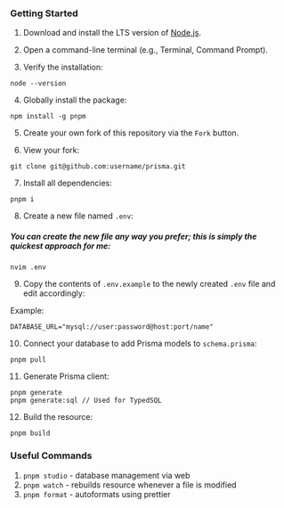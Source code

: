 ### Getting Started

1. Download and install the LTS version of [Node.js](https://nodejs.org/).

2. Open a command-line terminal (e.g., Terminal, Command Prompt).

3. Verify the installation:

```
node --version
```

4. Globally install the package:

```
npm install -g pnpm
```

5. Create your own fork of this repository via the `Fork` button.

6. View your fork:

```
git clone git@github.com:username/prisma.git
```

7. Install all dependencies:

```
pnpm i
```

8. Create a new file named `.env`:

##### _You can create the new file any way you prefer; this is simply the quickest approach for me:_

```
nvim .env
```

9. Copy the contents of `.env.example` to the newly created `.env` file and edit accordingly:

Example:

```
DATABASE_URL="mysql://user:password@host:port/name"
```

10. Connect your database to add Prisma models to `schema.prisma`:

```
pnpm pull
```

11. Generate Prisma client:

```
pnpm generate
pnpm generate:sql // Used for TypedSQL
```

12. Build the resource:

```
pnpm build
```

### Useful Commands

1. `pnpm studio` - database management via web
2. `pnpm watch` - rebuilds resource whenever a file is modified
3. `pnpm format` - autoformats using prettier
